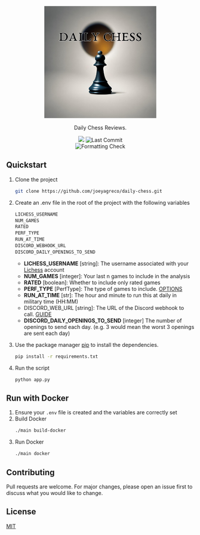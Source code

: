 <div align="center">
    <img src="https://raw.githubusercontent.com/joeyagreco/daily-chess/main/img/daily_chess_logo.png" alt="daily chess logo" width="300"/>

Daily Chess Reviews.

<a target="_blank" href="https://www.python.org/downloads/" title="Python version"><img src="https://img.shields.io/badge/python-%3E=_3.10-teal.svg"></a>
![Last Commit](https://img.shields.io/github/last-commit/joeyagreco/daily-chess)
<br>
![Formatting Check](https://github.com/joeyagreco/daily-chess/actions/workflows/formatting-check.yml/badge.svg)
</div>

## Quickstart

1. Clone the project
    ```bash
    git clone https://github.com/joeyagreco/daily-chess.git
    ```
2. Create an .env file in the root of the project with the following variables
    ```bash
    LICHESS_USERNAME
    NUM_GAMES
    RATED
    PERF_TYPE
    RUN_AT_TIME
    DISCORD_WEBHOOK_URL
    DISCORD_DAILY_OPENINGS_TO_SEND
    ```
    - **LICHESS_USERNAME** [string]: The username associated with your [Lichess](https://lichess.org/) account
    - **NUM_GAMES** [integer]: Your last n games to include in the analysis
    - **RATED** [boolean]: Whether to include only rated games
    - **PERF_TYPE** [PerfType]: The type of games to include. [OPTIONS](https://github.com/joeyagreco/daily-chess/blob/main/enumeration/PerfType.py)
    - **RUN_AT_TIME** [str]: The hour and minute to run this at daily in military time (HH:MM)
    - DISCORD_WEB_URL [string]: The URL of the Discord webhook to call. [GUIDE](https://hookdeck.com/webhooks/platforms/how-to-get-started-with-discord-webhooks#discord-webhook-example)
    - **DISCORD_DAILY_OPENINGS_TO_SEND** [integer] The number of openings to send each day. (e.g. 3 would mean the worst 3 openings are sent each day)
3. Use the package manager [pip](https://pip.pypa.io/en/stable/) to install the dependencies.

    ```bash
    pip install -r requirements.txt
    ```
4. Run the script
    ```bash
    python app.py
    ``````

## Run with Docker

1. Ensure your `.env` file is created and the variables are correctly set
2. Build Docker
    ```bash
    ./main build-docker
    ```
3. Run Docker
    ```bash
    ./main docker
    ```


## Contributing

Pull requests are welcome. For major changes, please open an issue first to discuss what you would like to change.

## License

[MIT](https://choosealicense.com/licenses/mit/)

